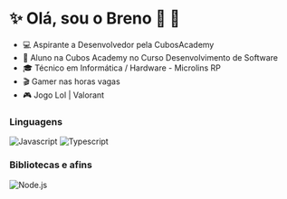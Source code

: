 
# :sparkles: Olá, sou o Breno 👋 :vulcan_salute:


- :computer: Aspirante a Desenvolvedor pela CubosAcademy
- :open_book: Aluno na Cubos Academy no Curso Desenvolvimento de Software
- :mortar_board: Técnico em Informática / Hardware - Microlins RP
- :clapper: Gamer nas horas vagas
- :video_game: Jogo Lol | Valorant

### Linguagens

![Javascript](https://img.shields.io/badge/Javascript-282C34?style=flat&logo=javascript)
![Typescript](https://img.shields.io/badge/Typescript-282C34?logo=typescript)

### Bibliotecas e afins

![Node.js](https://img.shields.io/badge/Node.js-282C34?logo=node.js)
